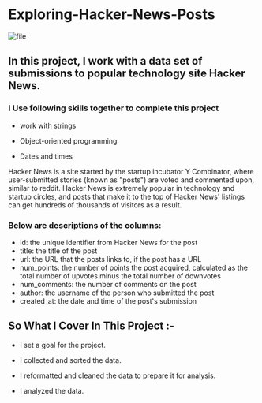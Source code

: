 # Exploring-Hacker-News-Posts
![file](https://user-images.githubusercontent.com/85991377/129797473-00c4ecc4-1b86-44cf-82a5-3c1bef61a6a1.png)
## In this project, I work with a data set of submissions to popular technology site Hacker News.
### I Use following skills together to complete this project
- work with strings

- Object-oriented programming

- Dates and times


Hacker News is a site started by the startup incubator Y Combinator, where user-submitted stories (known as "posts") are voted and commented upon, similar to reddit. Hacker News is extremely popular in technology and startup circles, and posts that make it to the top of Hacker News' listings can get hundreds of thousands of visitors as a result.


### Below are descriptions of the columns:

- id: the unique identifier from Hacker News for the post
- title: the title of the post
- url: the URL that the posts links to, if the post has a URL
- num_points: the number of points the post acquired, calculated as the total number of upvotes minus the total number of downvotes
- num_comments: the number of comments on the post
- author: the username of the person who submitted the post
- created_at: the date and time of the post's submission



## So What I Cover In This Project :-
- I set a goal for the project.

- I collected and sorted the data.

- I reformatted and cleaned the data to prepare it for analysis.

- I analyzed the data.
